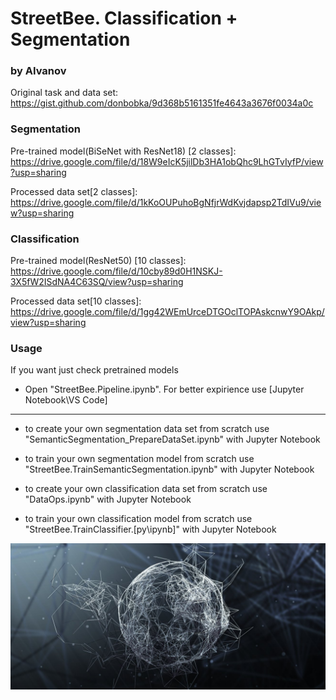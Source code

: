 # StreetBee. Classification + Segmentation
### by AIvanov
 

Original task and data set: https://gist.github.com/donbobka/9d368b5161351fe4643a3676f0034a0c

### Segmentation

Pre-trained model(BiSeNet with ResNet18) [2 classes]: https://drive.google.com/file/d/18W9eIcK5jilDb3HA1obQhc9LhGTvIyfP/view?usp=sharing

Processed data set[2 classes]: https://drive.google.com/file/d/1kKoOUPuhoBgNfjrWdKvjdapsp2TdIVu9/view?usp=sharing

### Classification

Pre-trained model(ResNet50) [10 classes]: https://drive.google.com/file/d/10cby89d0H1NSKJ-3X5fW2ISdNA4C63SQ/view?usp=sharing

Processed data set[10 classes]: https://drive.google.com/file/d/1gg42WEmUrceDTGOclTOPAskcnwY9OAkp/view?usp=sharing

### Usage

If you want just check pretrained models
  * Open "StreetBee.Pipeline.ipynb". For better expirience use [Jupyter Notebook\VS Code]

-------------------------

* to create your own segmentation data set from scratch use "SemanticSegmentation_PrepareDataSet.ipynb" with Jupyter Notebook
* to train your own segmentation model from scratch use "StreetBee.TrainSemanticSegmentation.ipynb" with Jupyter Notebook

* to create your own classification data set from scratch use "DataOps.ipynb" with Jupyter Notebook
* to train your own classification model from scratch use "StreetBee.TrainClassifier.[py\ipynb]" with Jupyter Notebook

  
![alt text](https://github.com/JonyferBlack/street_bee/blob/master/logo.jpg)
